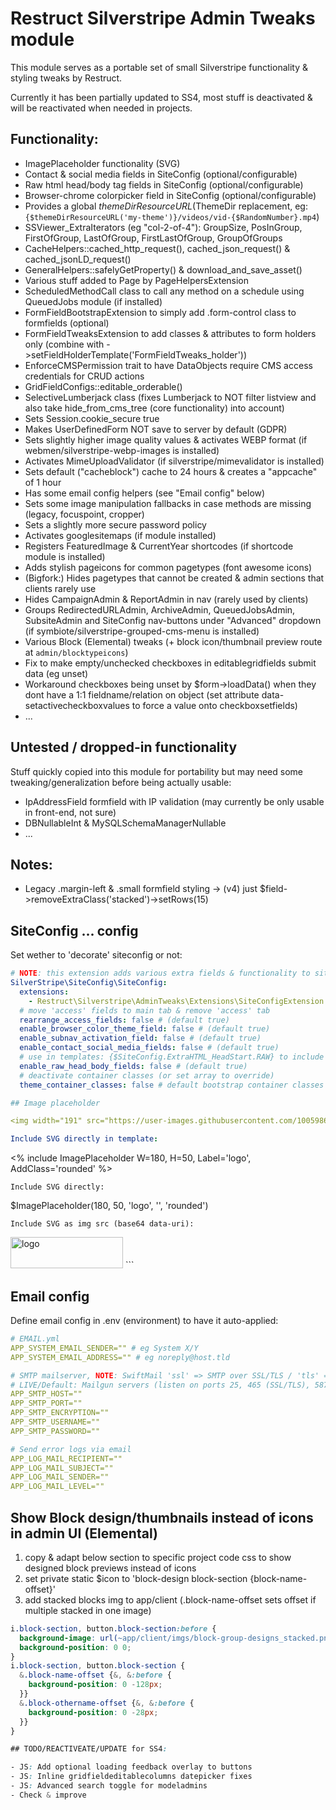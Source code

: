 # Restruct Silverstripe Admin Tweaks module

This module serves as a portable set of small Silverstripe functionality & styling tweaks by Restruct.

Currently it has been partially updated to SS4, most stuff is deactivated & will be reactivated when needed in projects.


## Functionality:

- ImagePlaceholder functionality (SVG)
- Contact & social media fields in SiteConfig (optional/configurable)
- Raw html head/body tag fields in SiteConfig (optional/configurable)
- Browser-chrome colorpicker field in SiteConfig (optional/configurable)
- Provides a global $themeDirResourceURL ($ThemeDir replacement, eg: `{$themeDirResourceURL('my-theme')}/videos/vid-{$RandomNumber}.mp4`)
- SSViewer_ExtraIterators (eg "col-2-of-4"): GroupSize, PosInGroup, FirstOfGroup, LastOfGroup, FirstLastOfGroup, GroupOfGroups
- CacheHelpers::cached_http_request(), cached_json_request() & cached_jsonLD_request()
- GeneralHelpers::safelyGetProperty() & download_and_save_asset()
- Various stuff added to Page by PageHelpersExtension
- ScheduledMethodCall class to call any method on a schedule using QueuedJobs module (if installed)
- FormFieldBootstrapExtension to simply add .form-control class to formfields (optional)
- FormFieldTweaksExtension to add classes & attributes to form holders only (combine with ->setFieldHolderTemplate('FormFieldTweaks_holder'))
- EnforceCMSPermission trait to have DataObjects require CMS access credentials for CRUD actions
- GridFieldConfigs::editable_orderable()
- SelectiveLumberjack class (fixes Lumberjack to NOT filter listview and also take hide_from_cms_tree (core functionality) into account)
- Sets Session.cookie_secure true
- Makes UserDefinedForm NOT save to server by default (GDPR)
- Sets slightly higher image quality values & activates WEBP format (if webmen/silverstripe-webp-images is installed)
- Activates MimeUploadValidator (if silverstripe/mimevalidator is installed)
- Sets default ("cacheblock") cache to 24 hours & creates a "appcache" of 1 hour
- Has some email config helpers (see "Email config" below)
- Sets some image manipulation fallbacks in case methods are missing (legacy, focuspoint, cropper)
- Sets a slightly more secure password policy
- Activates googlesitemaps (if module installed)
- Registers FeaturedImage & CurrentYear shortcodes (if shortcode module is installed)
- Adds stylish pageicons for common pagetypes (font awesome icons)
- (Bigfork:) Hides pagetypes that cannot be created & admin sections that clients rarely use
- Hides CampaignAdmin & ReportAdmin in nav (rarely used by clients)
- Groups RedirectedURLAdmin, ArchiveAdmin, QueuedJobsAdmin, SubsiteAdmin and SiteConfig nav-buttons under "Advanced" dropdown (if symbiote/silverstripe-grouped-cms-menu is installed)
- Various Block (Elemental) tweaks (+ block icon/thumbnail preview route at `admin/blocktypeicons`)
- Fix to make empty/unchecked checkboxes in editablegridfields submit data (eg unset)
- Workaround checkboxes being unset by $form->loadData() when they dont have a 1:1 fieldname/relation on object (set attribute data-setactivecheckboxvalues to force a value onto checkboxsetfields)
- ...


## Untested / dropped-in functionality

Stuff quickly copied into this module for portability but may need some tweaking/generalization before being actually usable:

- IpAddressField formfield with IP validation (may currently be only usable in front-end, not sure)
- DBNullableInt & MySQLSchemaManagerNullable
- ...


## Notes:

- Legacy .margin-left & .small formfield styling -> (v4) just $field->removeExtraClass('stacked')->setRows(15)


## SiteConfig ... config

Set wether to 'decorate' siteconfig or not:

```yml
# NOTE: this extension adds various extra fields & functionality to siteadmin, activate on a per-project basis
SilverStripe\SiteConfig\SiteConfig:
  extensions:
    - Restruct\Silverstripe\AdminTweaks\Extensions\SiteConfigExtension
  # move 'access' fields to main tab & remove 'access' tab
  rearrange_access_fields: false # (default true)
  enable_browser_color_theme_field: false # (default true)
  enable_subnav_activation_field: false # (default true)
  enable_contact_social_media_fields: false # (default true)
  # use in templates: {$SiteConfig.ExtraHTML_HeadStart.RAW} to include extra html
  enable_raw_head_body_fields: false # (default true)
  # deactivate container classes (or set array to override)
  theme_container_classes: false # default bootstrap container classes

## Image placeholder

<img width="191" src="https://user-images.githubusercontent.com/1005986/177027008-2c711cad-9c0c-47ea-a56a-1dc6f4861ba7.png">

Include SVG directly in template:
```
<% include ImagePlaceholder W=180, H=50, Label='logo', AddClass='rounded' %>
```
Include SVG directly:
```
$ImagePlaceholder(180, 50, 'logo', '', 'rounded')
```
Include SVG as img src (base64 data-uri):
```
<img class="rounded" src="$ImagePlaceholder(180, 50, 'logo', true)" alt="logo" width="180" height="50">
```

## Email config

Define email config in .env (environment) to have it auto-applied:

```yml
# EMAIL.yml
APP_SYSTEM_EMAIL_SENDER="" # eg System X/Y
APP_SYSTEM_EMAIL_ADDRESS="" # eg noreply@host.tld

# SMTP mailserver, NOTE: SwiftMail 'ssl' => SMTP over SSL/TLS / 'tls' => STARTTLS
# LIVE/Default: Mailgun servers (listen on ports 25, 465 (SSL/TLS), 587 (STARTTLS), and 2525)
APP_SMTP_HOST=""
APP_SMTP_PORT=""
APP_SMTP_ENCRYPTION=""
APP_SMTP_USERNAME=""
APP_SMTP_PASSWORD=""

# Send error logs via email
APP_LOG_MAIL_RECIPIENT=""
APP_LOG_MAIL_SUBJECT=""
APP_LOG_MAIL_SENDER=""
APP_LOG_MAIL_LEVEL=""
```

## Show Block design/thumbnails instead of icons in admin UI (Elemental)

1. copy & adapt below section to specific project code css to show designed block previews instead of icons
2. set private static $icon to 'block-design block-section {block-name-offset}'
3. add stacked blocks img to app/client (.block-name-offset sets offset if multiple stacked in one image)

```scss
i.block-section, button.block-section:before {
  background-image: url(~app/client/imgs/block-group-designs_stacked.png);
  background-position: 0 0;
}
i.block-section, button.block-section {
  &.block-name-offset {&, &:before {
    background-position: 0 -128px;
  }}
  &.block-othername-offset {&, &:before {
    background-position: 0 -28px;
  }}
}

## TODO/REACTIVEATE/UPDATE for SS4:

- JS: Add optional loading feedback overlay to buttons
- JS: Inline gridfieldeditablecolumns datepicker fixes
- JS: Advanced search toggle for modeladmins
- Check & improve
